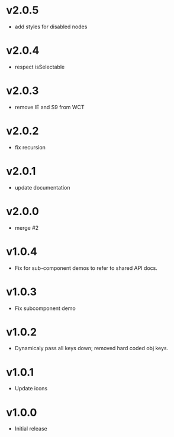 v2.0.5
==================
* add styles for disabled nodes

v2.0.4
==================
* respect isSelectable

v2.0.3
==================
* remove IE and S9 from WCT

v2.0.2
==================
* fix recursion

v2.0.1
==================
* update documentation

v2.0.0
==================
* merge #2

v1.0.4
==================
* Fix for sub-component demos to refer to shared API docs.

v1.0.3
==================
* Fix subcomponent demo

v1.0.2
==================
* Dynamicaly pass all keys down; removed hard coded obj keys.

v1.0.1
==================
* Update icons

v1.0.0
==================
* Initial release
